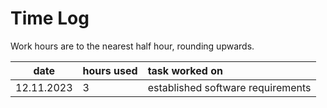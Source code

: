 # Time Log

Work hours are to the nearest half hour, rounding upwards. 

| date       | hours used | task worked on |
| :--------: | :--------- | :------------- |
| 12.11.2023 | 3          | established software requirements |